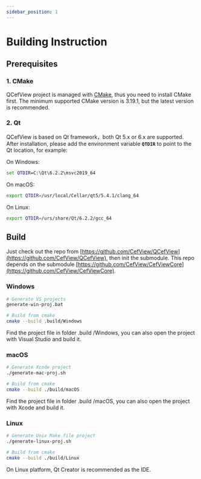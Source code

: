 ```yaml
---
sidebar_position: 1
---
```


# Building Instruction

## Prerequisites

### 1. CMake

QCefView project is managed with [CMake](https://cmake.org/), thus you need to install CMake first. The minimum supported CMake version is 3.19.1, but the latest version is recommended.

### 2. Qt

QCefView is based on Qt framework，both Qt 5.x or 6.x are supported. After installation, please add the environment variable **`QTDIR`** to point to the Qt location, for example:

On Windows:
```bat
set QTDIR=C:\Qt\6.2.2\msvc2019_64
```

On macOS:
```bash
export QTDIR=/usr/local/Cellar/qt5/5.4.1/clang_64
``` 

On Linux:
```bash
export QTDIR=/urs/share/Qt/6.2.2/gcc_64
``` 

## Build

Just check out the repo from [https://github.com/CefView/QCefView](https://github.com/CefView/QCefView), then init the submodule. This repo depends on the submodule [https://github.com/CefView/CefViewCore](https://github.com/CefView/CefViewCore). 

### Windows
```bash
# Generate VS projects
generate-win-proj.bat

# Build from cmake
cmake --build .build/Windows
```

Find the project file in folder .build /Windows, you can also open the project with Visual Studio and build it.

### macOS
```bash
# Generate Xcode project
./generate-mac-proj.sh

# Build from cmake 
cmake --build ./build/macOS
```

Find the project file in folder .build /macOS, you can also open the project with Xcode and build it.

### Linux 
```bash
# Generate Unix Make file project
./generate-linux-proj.sh

# Build from cmake 
cmake --build ./build/Linux
```

On Linux platform, Qt Creator is recommended as the IDE.
